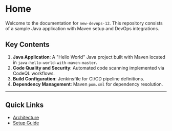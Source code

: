 # Home

Welcome to the documentation for `new-devops-12`. This repository consists of a sample Java application with Maven setup and DevOps integrations.

## Key Contents

1. **Java Application**: A "Hello World" Java project built with Maven located in `java-hello-world-with-maven-master`. 
2. **Code Quality and Security**: Automated code scanning implemented via CodeQL workflows.
3. **Build Configuration**: Jenkinsfile for CI/CD pipeline definitions.
4. **Dependency Management**: Maven `pom.xml` for dependency resolution.

---

## Quick Links

- [Architecture](Architecture.md)
- [Setup Guide](Setup-Guide.md)